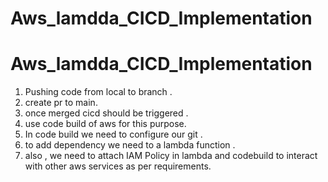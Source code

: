 # Aws_lamdda_CICD_Implementation
# Aws_lamdda_CICD_Implementation
1. Pushing code from local to branch .
2. create pr to main.
3. once merged cicd should be triggered .
4. use code build of aws for this purpose.
5. In code build we need to configure our git .
6. to add dependency we need to a lambda function .
7. also , we need to attach IAM Policy in lambda and codebuild to interact with other aws services as per requirements.
